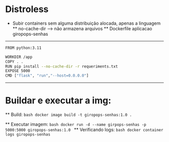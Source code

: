 # Distroless 
* Subir containers sem alguma distribuição alocada, apenas a linguagem
** no-cache-dir --> não armazena arquivos
** Dockerfile aplicacao giropops-senhas
---

```bash
FROM python:3.11

WORKDIR /app
COPY . .
RUN pip install --no-cache-dir -r requeriments.txt
EXPOSE 5000
CMD ["flask", "run","--host=0.0.0.0"]

```

---
# Buildar e executar a img:

** Build:
	```bash
	docker image build -t giropops-senhas:1.0 .
	```

** Executar imagem:
	```bash
	docker run -d --name girpops-senhas -p 5000:5000 giropops-senhas:1.0
	```
** Verificando logs:
	```bash
	docker container logs giropops-senhas
	```


